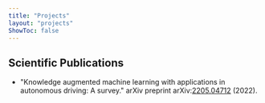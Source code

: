 ```yaml
---
title: "Projects"
layout: "projects"
ShowToc: false
---
```


## Scientific Publications

- "Knowledge augmented machine learning with applications in autonomous driving: A survey." arXiv preprint arXiv:[2205.04712](https://arxiv.org/abs/2205.04712) (2022).
